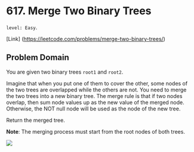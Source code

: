# 617. Merge Two Binary Trees

`level: Easy`.

[Link] (https://leetcode.com/problems/merge-two-binary-trees/)

## Problem Domain

You are given two binary trees `root1` and `root2`.

Imagine that when you put one of them to cover the other, some nodes of the two trees are overlapped while the others are not. You need to merge the two trees into a new binary tree. The merge rule is that if two nodes overlap, then sum node values up as the new value of the merged node. Otherwise, the NOT null node will be used as the node of the new tree.

Return the merged tree.

**Note**: The merging process must start from the root nodes of both trees.

![](https://assets.leetcode.com/uploads/2021/02/05/merge.jpg)
